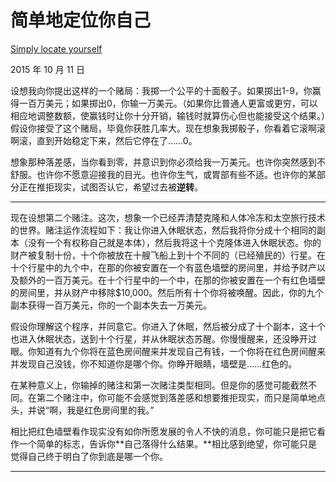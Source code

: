 # 简单地定位你自己

[Simply locate yourself](https://mindingourway.com/simply-locate-yourself/)

2015 年 10 月 11 日

设想我向你提出这样的一个赌局：我掷一个公平的十面骰子。如果掷出1-9，你赢得一百万美元；如果掷出0，你输一万美元。（如果你比普通人更富或更穷，可以相应地调整数额，使赢钱时让你十分开销，输钱时就算伤心但也能接受这个结果。）假设你接受了这个赌局，毕竟你获胜几率大。现在想象我掷骰子，你看着它滚啊滚啊滚，直到开始稳定下来，然后它停在了……0。

想象那种落差感，当你看到零，并意识到你必须给我一万美元。也许你突然感到不舒服。也许你不愿意迎接我的目光。也许你生气，或胃部有些不适。也许你的某部分正在推拒现实，试图否认它，希望过去被**逆转**。

------

现在设想第二个赌注。这次，想象一个已经弄清楚克隆和人体冷冻和太空旅行技术的世界。赌注运作流程如下：我让你进入休眠状态，然后我将你分成十个相同的副本（没有一个有权称自己就是本体），然后我将这十个克隆体进入休眠状态。你的财产被复制十份，十个你被放在十艘飞船上到十个不同的（已经殖民的）行星。在十个行星中的九个中，在那的你被安置在一个有蓝色墙壁的房间里，并给予财产以及额外的一百万美元。在十个行星中的一个中，在那的你被安置在一个有红色墙壁的房间里，并从财产中移除$10,000。然后所有十个你将被唤醒。因此，你的九个副本获得一百万美元，你的一个副本失去一万美元。

假设你理解这个程序，并同意它。你进入了休眠，然后被分成了十个副本，这十个也进入休眠状态，送到十个行星，并从休眠状态苏醒。你慢慢醒来，还没睁开过眼。你知道有九个你将在蓝色房间醒来并发现自己有钱，一个你将在红色房间醒来并发现自己没钱，你不知道你是哪个你。你睁开眼睛，墙壁是……红色的。

在某种意义上，你输掉的赌注和第一次赌注类型相同。但是你的感觉可能截然不同。在第二个赌注中，你可能不会感觉到落差感和想要推拒现实，而只是简单地点头，并说“啊，我是红色房间里的我。”

相比把红色墙壁看作现实没有如你所愿发展的令人不快的消息，你可能只是把它看作一个简单的标志，告诉你**自己落得什么结果。**相比感到绝望，你可能只是觉得自己终于明白了你到底是哪一个你。

------
